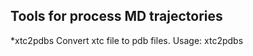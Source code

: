 ## Tools for process MD trajectories
  *xtc2pdbs  Convert xtc file to pdb files.
     Usage: xtc2pdbs <xtcf> <topf> <outdir>
